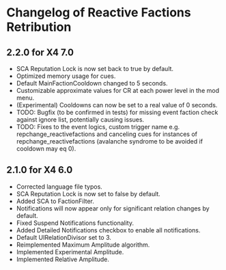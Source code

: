 # Changelog of Reactive Factions Retribution 

## 2.2.0 for X4 7.0

- SCA Reputation Lock is now set back to true by default.
- Optimized memory usage for cues.
- Default MainFactionCooldown changed to 5 seconds.
- Customizable approximate values for CR at each power level in the mod menu.
- (Experimental) Cooldowns can now be set to a real value of 0 seconds.
- TODO: Bugfix (to be confirmed in tests) for missing event faction check against ignore list, potentially causing issues.
- TODO: Fixes to the event logics, custom trigger name e.g. repchange_reactivefactions and canceling cues for instances of repchange_reactivefactions (avalanche syndrome to be avoided if cooldown may eq 0).

## 2.1.0 for X4 6.0

- Corrected language file typos.
- SCA Reputation Lock is now set to false by default.
- Added SCA to FactionFilter.
- Notifications will now appear only for significant relation changes by default.
- Fixed Suspend Notifications functionality.
- Added Detailed Notifications checkbox to enable all notifications.
- Default UIRelationDivisor set to 3.
- Reimplemented Maximum Amplitude algorithm.
- Implemented Experimental Amplitude.
- Implemented Relative Amplitude.
